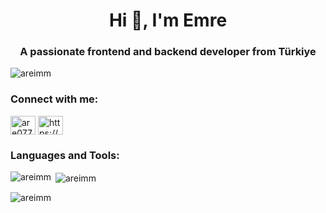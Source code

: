 <h1 align="center">Hi 👋, I'm Emre</h1>
<h3 align="center">A passionate frontend and backend developer from Türkiye</h3>

<p align="left"> <img src="https://komarev.com/ghpvc/?username=areimm&label=Profile%20views&color=0e75b6&style=flat" alt="areimm" /> </p>


<h3 align="left">Connect with me:</h3>
<p align="left">
<a href="https://linkedin.com/in/are0777" target="blank"><img align="center" src="https://raw.githubusercontent.com/rahuldkjain/github-profile-readme-generator/master/src/images/icons/Social/linked-in-alt.svg" alt="are0777" height="30" width="40" /></a>
<a href="https://discord.gg/https://discord.gg/dF8g9DSzr9" target="blank"><img align="center" src="https://raw.githubusercontent.com/rahuldkjain/github-profile-readme-generator/master/src/images/icons/Social/discord.svg" alt="https://discord.gg/dF8g9DSzr9" height="30" width="40" /></a>
</p>

<h3 align="left">Languages and Tools:</h3>

<p><img align="left" src="https://github-readme-stats.vercel.app/api/top-langs?username=areimm&show_icons=true&locale=en&layout=compact" alt="areimm" /></p>

<p>&nbsp;<img align="center" src="https://github-readme-stats.vercel.app/api?username=areimm&show_icons=true&locale=en" alt="areimm" /></p>

<p><img align="center" src="https://github-readme-streak-stats.herokuapp.com/?user=areimm&" alt="areimm" /></p>
